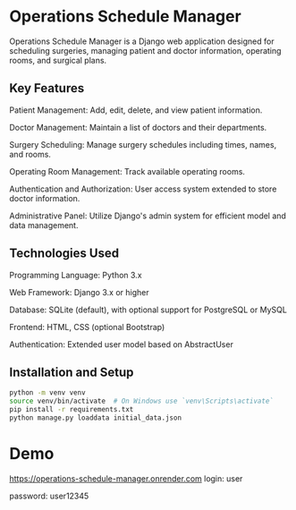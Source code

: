 # Operations Schedule Manager
Operations Schedule Manager is a Django web application designed for scheduling surgeries, managing patient and doctor information, operating rooms, and surgical plans.

## Key Features
Patient Management: Add, edit, delete, and view patient information.

Doctor Management: Maintain a list of doctors and their departments.

Surgery Scheduling: Manage surgery schedules including times, names, and rooms.

Operating Room Management: Track available operating rooms.

Authentication and Authorization: User access system extended to store doctor information.

Administrative Panel: Utilize Django's admin system for efficient model and data management.

## Technologies Used
Programming Language: Python 3.x

Web Framework: Django 3.x or higher

Database: SQLite (default), with optional support for PostgreSQL or MySQL

Frontend: HTML, CSS (optional Bootstrap)

Authentication: Extended user model based on AbstractUser

## Installation and Setup
```bash
python -m venv venv
source venv/bin/activate  # On Windows use `venv\Scripts\activate`
pip install -r requirements.txt
python manage.py loaddata initial_data.json
```
# Demo
https://operations-schedule-manager.onrender.com
login: user

password: user12345

